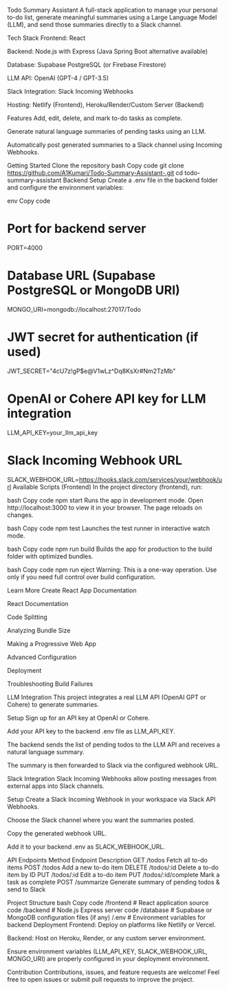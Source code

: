 Todo Summary Assistant
A full-stack application to manage your personal to-do list, generate meaningful summaries using a Large Language Model (LLM), and send those summaries directly to a Slack channel.

Tech Stack
Frontend: React

Backend: Node.js with Express (Java Spring Boot alternative available)

Database: Supabase PostgreSQL (or Firebase Firestore)

LLM API: OpenAI (GPT-4 / GPT-3.5)

Slack Integration: Slack Incoming Webhooks

Hosting: Netlify (Frontend), Heroku/Render/Custom Server (Backend)

Features
Add, edit, delete, and mark to-do tasks as complete.

Generate natural language summaries of pending tasks using an LLM.

Automatically post generated summaries to a Slack channel using Incoming Webhooks.

Getting Started
Clone the repository
bash
Copy code
git clone https://github.com/A1Kumari/Todo-Summary-Assistant-.git
cd todo-summary-assistant
Backend Setup
Create a .env file in the backend folder and configure the environment variables:

env
Copy code
# Port for backend server
PORT=4000

# Database URL (Supabase PostgreSQL or MongoDB URI)
MONGO_URI=mongodb://localhost:27017/Todo

# JWT secret for authentication (if used)
JWT_SECRET="4cU7z!gP$e@V1wLz^Dq8KsXr#Nm2TzMb"

# OpenAI or Cohere API key for LLM integration
LLM_API_KEY=your_llm_api_key

# Slack Incoming Webhook URL
SLACK_WEBHOOK_URL=https://hooks.slack.com/services/your/webhook/url
Available Scripts (Frontend)
In the project directory (frontend), run:

bash
Copy code
npm start
Runs the app in development mode. Open http://localhost:3000 to view it in your browser. The page reloads on changes.

bash
Copy code
npm test
Launches the test runner in interactive watch mode.

bash
Copy code
npm run build
Builds the app for production to the build folder with optimized bundles.

bash
Copy code
npm run eject
Warning: This is a one-way operation. Use only if you need full control over build configuration.

Learn More
Create React App Documentation

React Documentation

Code Splitting

Analyzing Bundle Size

Making a Progressive Web App

Advanced Configuration

Deployment

Troubleshooting Build Failures

LLM Integration
This project integrates a real LLM API (OpenAI GPT or Cohere) to generate summaries.

Setup
Sign up for an API key at OpenAI or Cohere.

Add your API key to the backend .env file as LLM_API_KEY.

The backend sends the list of pending todos to the LLM API and receives a natural language summary.

The summary is then forwarded to Slack via the configured webhook URL.

Slack Integration
Slack Incoming Webhooks allow posting messages from external apps into Slack channels.

Setup
Create a Slack Incoming Webhook in your workspace via Slack API Webhooks.

Choose the Slack channel where you want the summaries posted.

Copy the generated webhook URL.

Add it to your backend .env as SLACK_WEBHOOK_URL.

API Endpoints
Method	Endpoint	Description
GET	/todos	Fetch all to-do items
POST	/todos	Add a new to-do item
DELETE	/todos/:id	Delete a to-do item by ID
PUT	/todos/:id	Edit a to-do item
PUT	/todos/:id/complete	Mark a task as complete
POST	/summarize	Generate summary of pending todos & send to Slack

Project Structure
bash
Copy code
/frontend      # React application source code
/backend      # Node.js Express server code
/database     # Supabase or MongoDB configuration files (if any)
/.env         # Environment variables for backend
Deployment
Frontend: Deploy on platforms like Netlify or Vercel.

Backend: Host on Heroku, Render, or any custom server environment.

Ensure environment variables (LLM_API_KEY, SLACK_WEBHOOK_URL, MONGO_URI) are properly configured in your deployment environment.

Contribution
Contributions, issues, and feature requests are welcome! Feel free to open issues or submit pull requests to improve the project.
